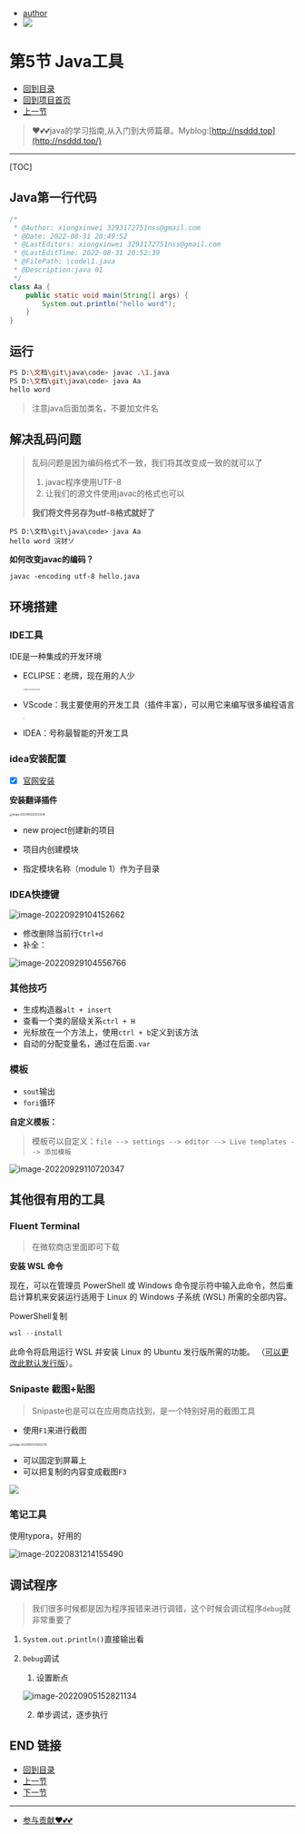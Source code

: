 + [author](https://github.com/3293172751)
+ <a href="https://github.com/3293172751" target="_blank"><img src="https://img.shields.io/badge/Github-xiongxinwei-inactive?style=social&logo=github"></a></p>

# 第5节 Java工具

+ [回到目录](../README.md)
+ [回到项目首页](../../README.md)
+ [上一节](4.md)
> ❤️💕💕java的学习指南,从入门到大师篇章。Myblog:[http://nsddd.top](http://nsddd.top/)
---
[TOC]

## Java第一行代码

```java
/*
 * @Author: xiongxinwei 3293172751nss@gmail.com
 * @Date: 2022-08-31 20:49:52
 * @LastEditors: xiongxinwei 3293172751nss@gmail.com
 * @LastEditTime: 2022-08-31 20:52:39
 * @FilePath: \code\1.java
 * @Description:java 01 
 */
class Aa {
    public static void main(String[] args) {
        System.out.println("hello word");
    }
}
```



## 运行

```bash
PS D:\文档\git\java\code> javac .\1.java
PS D:\文档\git\java\code> java Aa
hello word
```

> 注意java后面加类名，不要加文件名



## 解决乱码问题

> 乱码问题是因为编码格式不一致，我们将其改变成一致的就可以了 
>
> 1. javac程序使用UTF-8
> 2. 让我们的源文件使用javac的格式也可以
>
> **我们将文件另存为utf-8格式就好了**

```
PS D:\文档\git\java\code> java Aa
hello word 浣犲ソ
```

**如何改变javac的编码？**

```
javac -encoding utf-8 hello.java
```



## 环境搭建

### IDE工具

IDE是一种集成的开发环境

+ ECLIPSE：老牌，现在用的人少

  <img src="https://sm.nsddd.top//typora/image-20220831210513186.png?mail:3293172751@qq.com" alt="image-20220831210513186" style="zoom:15%;" />

+ VScode：我主要使用的开发工具（插件丰富），可以用它来编写很多编程语言

  <img src="https://sm.nsddd.top//typora/image-20220831210533876.png?mail:3293172751@qq.com" style="zoom:15%;" />

+ IDEA：号称最智能的开发工具

### idea安装配置

+ [x] [官网安装](https://www.jetbrains.com/zh-cn/idea/download/#section=windows)

**安装翻译插件**

<img src="https://sm.nsddd.top//typora/image-20220903203533338.png?mail:3293172751@qq.com" alt="image-20220903203533338" style="zoom:30%;" />



+ new project创建新的项目

+ 项目内创建模块
+ 指定模块名称（module 1）作为子目录



### IDEA快捷键

![image-20220929104152662](http://sm.nsddd.top/smimage-20220929104152662.png?xxw@nsddd.top)

+ 修改删除当前行`Ctrl+d`
+ 补全：

![image-20220929104556766](http://sm.nsddd.top/smimage-20220929104556766.png?xxw@nsddd.top)



### 其他技巧

+ 生成构造器`alt + insert`
+ 查看一个类的层级关系`ctrl + H`
+ 光标放在一个方法上，使用`ctrl + b`定义到该方法
+ 自动的分配变量名，通过在后面`.var`



### 模板

+ `sout`输出
+ `fori`循环



**自定义模板：**

> 模板可以自定义：`file --> settings --> editor --> Live templates --> 添加模板`

![image-20220929110720347](http://sm.nsddd.top/smimage-20220929110720347.png?xxw@nsddd.top)



## 其他很有用的工具

### Fluent Terminal

> 在微软商店里面即可下载

**安装 WSL 命令**

现在，可以在管理员 PowerShell 或 Windows 命令提示符中输入此命令，然后重启计算机来安装运行适用于 Linux 的 Windows 子系统 (WSL) 所需的全部内容。

PowerShell复制

```powershell
wsl --install
```

此命令将启用运行 WSL 并安装 Linux 的 Ubuntu 发行版所需的功能。 （[可以更改此默认发行版](https://docs.microsoft.com/zh-cn/windows/wsl/basic-commands#install-a-specific-linux-distribution)）。



### Snipaste 截图+贴图

> Snipaste也是可以在应用商店找到，是一个特别好用的截图工具

+ 使用`F1`来进行截图

<img src="https://sm.nsddd.top//typora/image-20220831213552210.png?mail:3293172751@qq.com" alt="image-20220831213552210" style="zoom:33%;" />

+ 可以固定到屏幕上
+ 可以把复制的内容变成截图`F3`

<img src="https://sm.nsddd.top//typora/image-20220831213831540.png?mail:3293172751@qq.com"/>



### 笔记工具

使用typora，好用的

![image-20220831214155490](https://sm.nsddd.top//typora/image-20220831214155490.png?mail:3293172751@qq.com)



## 调试程序

> 我们很多时候都是因为程序报错来进行调错，这个时候会调试程序`debug`就非常重要了

1. `System.out.println()`直接输出看

2. `Debug`调试

   1. 设置断点

   ![image-20220905152821134](https://sm.nsddd.top//typora/image-20220905152821134.png?mail:3293172751@qq.com)

   2. 单步调试，逐步执行



## END 链接

+ [回到目录](../README.md)
+ [上一节](4.md)
+ [下一节](6.md)
---
+ [参与贡献❤️💕💕](https://github.com/3293172751/Block_Chain/blob/master/Git/git-contributor.md)
